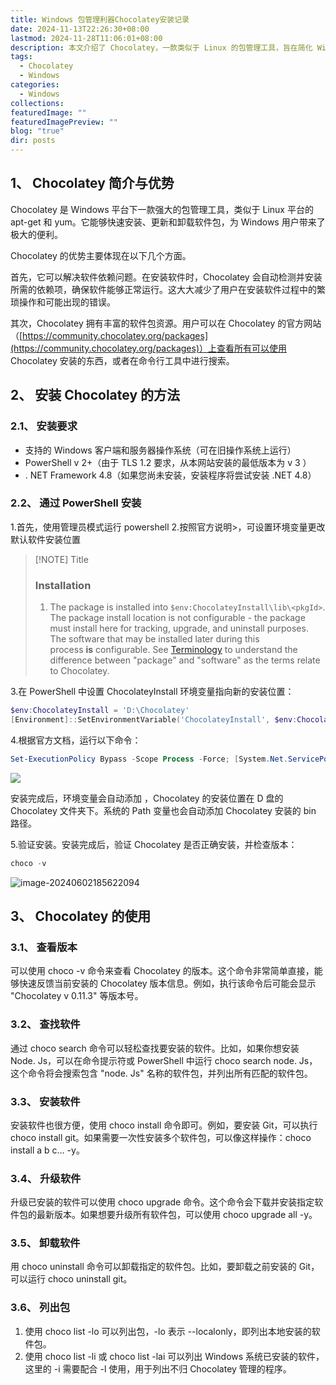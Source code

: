 ```yaml
---
title: Windows 包管理利器Chocolatey安装记录
date: 2024-11-13T22:26:30+08:00
lastmod: 2024-11-28T11:06:01+08:00
description: 本文介绍了 Chocolatey，一款类似于 Linux 的包管理工具，旨在简化 Windows 上的软件安装、更新和卸载流程。文章概述了Chocolatey的优势，包括解决软件依赖问题以及丰富的软件包资源库。还详细说明了通过 PowerShell 安装 Chocolatey 的步骤，包括环境变量的设置和基本的命令示例，如查看版本、搜索、安装、升级和卸载软件包。
tags:
  - Chocolatey
  - Windows
categories:
  - Windows
collections: 
featuredImage: ""
featuredImagePreview: ""
blog: "true"
dir: posts
---
```


## 1、 Chocolatey 简介与优势

Chocolatey 是 Windows 平台下一款强大的包管理工具，类似于 Linux 平台的 apt-get 和 yum。它能够快速安装、更新和卸载软件包，为 Windows 用户带来了极大的便利。

Chocolatey 的优势主要体现在以下几个方面。

首先，它可以解决软件依赖问题。在安装软件时，Chocolatey 会自动检测并安装所需的依赖项，确保软件能够正常运行。这大大减少了用户在安装软件过程中的繁琐操作和可能出现的错误。

其次，Chocolatey 拥有丰富的软件包资源。用户可以在 Chocolatey 的官方网站（[https://community.chocolatey.org/packages](https://community.chocolatey.org/packages)）上查看所有可以使用 Chocolatey 安装的东西，或者在命令行工具中进行搜索。

## 2、 安装 Chocolatey 的方法

### 2.1、 安装要求

- 支持的 Windows 客户端和服务器操作系统（可在旧操作系统上运行）
- PowerShell v 2+（由于 TLS 1.2 要求，从本网站安装的最低版本为 v 3 ）
- . NET Framework 4.8（如果您尚未安装，安装程序将尝试安装 .NET 4.8）

### 2.2、 通过 PowerShell 安装

1.首先，使用管理员模式运行 powershell
2.按照官方说明>，可设置环境变量更改默认软件安装位置

> [!NOTE] Title
> ### Installation
> 1. The package is installed into `$env:ChocolateyInstall\lib\<pkgId>`. The package install location is not configurable - the package must install here for tracking, upgrade, and uninstall purposes. The software that may be installed later during this process **is** configurable. See [Terminology](https://docs.chocolatey.org/en-us/getting-started/#terminology) to understand the difference between "package" and "software" as the terms relate to Chocolatey.

3.在 PowerShell 中设置 ChocolateyInstall 环境变量指向新的安装位置：

```powershell
$env:ChocolateyInstall = 'D:\Chocolatey'
[Environment]::SetEnvironmentVariable('ChocolateyInstall', $env:ChocolateyInstall, 'Machine')
```

4.根据官方文档，运行以下命令：

```powershell
Set-ExecutionPolicy Bypass -Scope Process -Force; [System.Net.ServicePointManager]::SecurityProtocol = [System.Net.ServicePointManager]::SecurityProtocol -bor 3072; iex ((New-Object System.Net.WebClient).DownloadString('https://community.chocolatey.org/install.ps1'))
```

![](attachments/2aaf016eb582f61271e1cd98aeecbc47_MD5.png)

安装完成后，环境变量会自动添加 ，Chocolatey 的安装位置在 D 盘的 Chocolatey 文件夹下。系统的 Path 变量也会自动添加 Chocolatey 安装的 bin 路径。

5.验证安装。安装完成后，验证 Chocolatey 是否正确安装，并检查版本：

```powershell
choco -v
```

![image-20240602185622094](attachments/5b7fc728bee73c7d51ad1daab6ed3930_MD5.png)

## 3、 Chocolatey 的使用

### 3.1、 查看版本

可以使用 choco -v 命令来查看 Chocolatey 的版本。这个命令非常简单直接，能够快速反馈当前安装的 Chocolatey 版本信息。例如，执行该命令后可能会显示 "Chocolatey v 0.11.3" 等版本号。

### 3.2、 查找软件

通过 choco search <package-name>命令可以轻松查找要安装的软件。比如，如果你想安装 Node. Js，可以在命令提示符或 PowerShell 中运行 choco search node. Js，这个命令将会搜索包含 "node. Js" 名称的软件包，并列出所有匹配的软件包。

### 3.3、 安装软件

安装软件也很方便，使用 choco install <package-name>命令即可。例如，要安装 Git，可以执行 choco install git。如果需要一次性安装多个软件包，可以像这样操作：choco install a b c… -y。

### 3.4、 升级软件

升级已安装的软件可以使用 choco upgrade <package-name>命令。这个命令会下载并安装指定软件包的最新版本。如果想要升级所有软件包，可以使用 choco upgrade all -y。

### 3.5、 卸载软件

用 choco uninstall <package-name>命令可以卸载指定的软件包。比如，要卸载之前安装的 Git，可以运行 choco uninstall git。

### 3.6、 列出包

1. 使用 choco list -lo 可以列出包，-lo 表示 --localonly，即列出本地安装的软件包。
2. 使用 choco list -li 或 choco list -lai 可以列出 Windows 系统已安装的软件，这里的 -i 需要配合 -l 使用，用于列出不归 Chocolatey 管理的程序。
